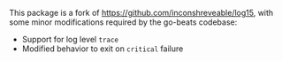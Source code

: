 This package is a fork of https://github.com/inconshreveable/log15, with some
minor modifications required by the go-beats codebase:

 * Support for log level `trace`
 * Modified behavior to exit on `critical` failure
